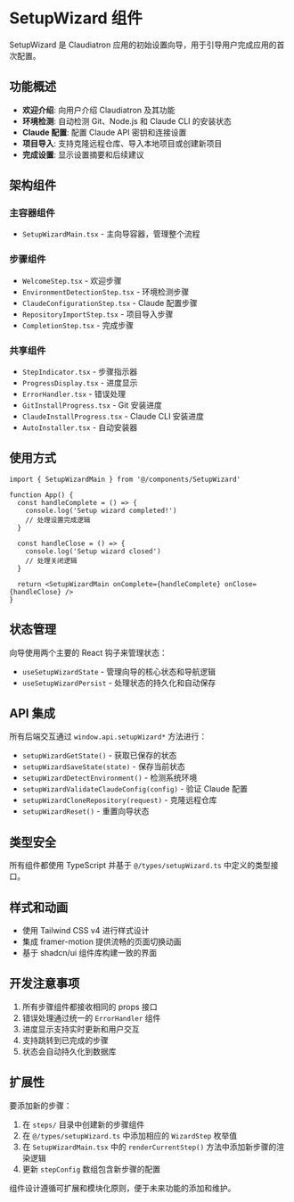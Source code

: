 # SetupWizard 组件

SetupWizard 是 Claudiatron 应用的初始设置向导，用于引导用户完成应用的首次配置。

## 功能概述

- **欢迎介绍**: 向用户介绍 Claudiatron 及其功能
- **环境检测**: 自动检测 Git、Node.js 和 Claude CLI 的安装状态
- **Claude 配置**: 配置 Claude API 密钥和连接设置
- **项目导入**: 支持克隆远程仓库、导入本地项目或创建新项目
- **完成设置**: 显示设置摘要和后续建议

## 架构组件

### 主容器组件

- `SetupWizardMain.tsx` - 主向导容器，管理整个流程

### 步骤组件

- `WelcomeStep.tsx` - 欢迎步骤
- `EnvironmentDetectionStep.tsx` - 环境检测步骤
- `ClaudeConfigurationStep.tsx` - Claude 配置步骤
- `RepositoryImportStep.tsx` - 项目导入步骤
- `CompletionStep.tsx` - 完成步骤

### 共享组件

- `StepIndicator.tsx` - 步骤指示器
- `ProgressDisplay.tsx` - 进度显示
- `ErrorHandler.tsx` - 错误处理
- `GitInstallProgress.tsx` - Git 安装进度
- `ClaudeInstallProgress.tsx` - Claude CLI 安装进度
- `AutoInstaller.tsx` - 自动安装器

## 使用方式

```tsx
import { SetupWizardMain } from '@/components/SetupWizard'

function App() {
  const handleComplete = () => {
    console.log('Setup wizard completed!')
    // 处理设置完成逻辑
  }

  const handleClose = () => {
    console.log('Setup wizard closed')
    // 处理关闭逻辑
  }

  return <SetupWizardMain onComplete={handleComplete} onClose={handleClose} />
}
```

## 状态管理

向导使用两个主要的 React 钩子来管理状态：

- `useSetupWizardState` - 管理向导的核心状态和导航逻辑
- `useSetupWizardPersist` - 处理状态的持久化和自动保存

## API 集成

所有后端交互通过 `window.api.setupWizard*` 方法进行：

- `setupWizardGetState()` - 获取已保存的状态
- `setupWizardSaveState(state)` - 保存当前状态
- `setupWizardDetectEnvironment()` - 检测系统环境
- `setupWizardValidateClaudeConfig(config)` - 验证 Claude 配置
- `setupWizardCloneRepository(request)` - 克隆远程仓库
- `setupWizardReset()` - 重置向导状态

## 类型安全

所有组件都使用 TypeScript 并基于 `@/types/setupWizard.ts` 中定义的类型接口。

## 样式和动画

- 使用 Tailwind CSS v4 进行样式设计
- 集成 framer-motion 提供流畅的页面切换动画
- 基于 shadcn/ui 组件库构建一致的界面

## 开发注意事项

1. 所有步骤组件都接收相同的 props 接口
2. 错误处理通过统一的 `ErrorHandler` 组件
3. 进度显示支持实时更新和用户交互
4. 支持跳转到已完成的步骤
5. 状态会自动持久化到数据库

## 扩展性

要添加新的步骤：

1. 在 `steps/` 目录中创建新的步骤组件
2. 在 `@/types/setupWizard.ts` 中添加相应的 `WizardStep` 枚举值
3. 在 `SetupWizardMain.tsx` 中的 `renderCurrentStep()` 方法中添加新步骤的渲染逻辑
4. 更新 `stepConfig` 数组包含新步骤的配置

组件设计遵循可扩展和模块化原则，便于未来功能的添加和维护。
